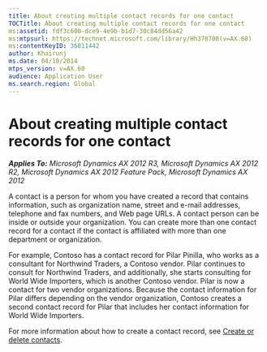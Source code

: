 ```yaml
---
title: About creating multiple contact records for one contact
TOCTitle: About creating multiple contact records for one contact
ms:assetid: fdf3c600-dce9-4e9b-b1d7-30c84dd56a42
ms:mtpsurl: https://technet.microsoft.com/library/Hh370708(v=AX.60)
ms:contentKeyID: 36811442
author: Khairunj
ms.date: 04/18/2014
mtps_version: v=AX.60
audience: Application User
ms.search.region: Global
---
```


# About creating multiple contact records for one contact 


_**Applies To:** Microsoft Dynamics AX 2012 R3, Microsoft Dynamics AX 2012 R2, Microsoft Dynamics AX 2012 Feature Pack, Microsoft Dynamics AX 2012_

A contact is a person for whom you have created a record that contains information, such as organization name, street and e-mail addresses, telephone and fax numbers, and Web page URLs. A contact person can be inside or outside your organization. You can create more than one contact record for a contact if the contact is affiliated with more than one department or organization.

For example, Contoso has a contact record for Pilar Pinilla, who works as a consultant for Northwind Traders, a Contoso vendor. Pilar continues to consult for Northwind Traders, and additionally, she starts consulting for World Wide Importers, which is another Contoso vendor. Pilar is now a contact for two vendor organizations. Because the contact information for Pilar differs depending on the vendor organization, Contoso creates a second contact record for Pilar that includes her contact information for World Wide Importers.

For more information about how to create a contact record, see [Create or delete contacts](create-or-delete-contacts.md).

  


